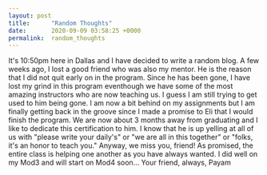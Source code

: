 ```yaml
---
layout: post
title:      "Random Thoughts"
date:       2020-09-09 03:58:25 +0000
permalink:  random_thoughts
---
```



It's 10:50pm here in Dallas and I have decided to write a random blog. A few weeks ago, I lost a good friend who was also my mentor. He is the reason that I did not quit early on in the program. Since he has been gone, I have lost my grind in this program eventhough we have some of the most amazing instructors who are now teaching us. I guess I am still trying to get used to him being gone. I am now a bit behind on my assignments but I am finally getting back in the groove since I made a promise to Eli that I would finish the program. We are now about 3 months away from graduating and I like to dedicate this certification to him. I know that he is up yelling at all of us with "please write your daily's" or "we are all in this together" or "folks, it's an honor to teach you." Anyway, we miss you, friend! As promised, the entire class is helping one another as you have always wanted. I did well on my Mod3 and will start on Mod4 soon... Your friend, always, Payam  
